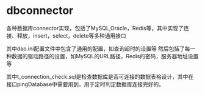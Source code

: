 # dbconnector
各种数据库connector实现，包括了MySQL,Oracle，Redis等，其中实现了连接、释放，insert，select，delete等多种通用接口

其中dao.ini配置文件中包含了通用的配置，如查询超时的设置等
然后包括了每一种数据的驱动路径的设置，如MySQL的URL路径，Redis的密码，服务器地址设置等

其中t_connection_check.sql是检查数据库是否可连接的数据表格设计，其中在接口pingDatabase中需要用到，用于定时判定数据库连接完好的。
